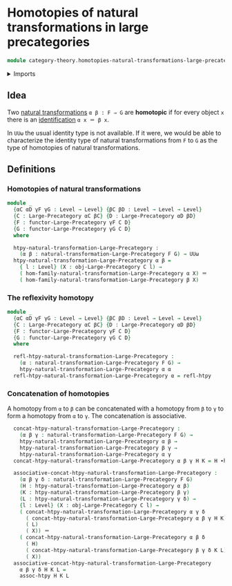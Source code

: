 # Homotopies of natural transformations in large precategories

```agda
module category-theory.homotopies-natural-transformations-large-precategories where
```

<details><summary>Imports</summary>

```agda
open import category-theory.functors-large-precategories
open import category-theory.large-precategories
open import category-theory.natural-transformations-functors-large-precategories

open import foundation.homotopies
open import foundation.identity-types
open import foundation.universe-levels
```

</details>

## Idea

Two
[natural transformations](category-theory.natural-transformations-functors-large-precategories.md)
`α β : F ⇒ G` are **homotopic** if for every object `x` there is an
[identification](foundation-core.identity-types.md) `α x ＝ β x`.

In `UUω` the usual identity type is not available. If it were, we would be able
to characterize the identity type of natural transformations from `F` to `G` as
the type of homotopies of natural transformations.

## Definitions

### Homotopies of natural transformations

```agda
module _
  {αC αD γF γG : Level → Level} {βC βD : Level → Level → Level}
  {C : Large-Precategory αC βC} {D : Large-Precategory αD βD}
  {F : functor-Large-Precategory γF C D}
  {G : functor-Large-Precategory γG C D}
  where

  htpy-natural-transformation-Large-Precategory :
    (α β : natural-transformation-Large-Precategory F G) → UUω
  htpy-natural-transformation-Large-Precategory α β =
    { l : Level} (X : obj-Large-Precategory C l) →
    ( hom-family-natural-transformation-Large-Precategory α X) ＝
    ( hom-family-natural-transformation-Large-Precategory β X)
```

### The reflexivity homotopy

```agda
module _
  {αC αD γF γG : Level → Level} {βC βD : Level → Level → Level}
  {C : Large-Precategory αC βC} {D : Large-Precategory αD βD}
  {F : functor-Large-Precategory γF C D}
  {G : functor-Large-Precategory γG C D}
  where

  refl-htpy-natural-transformation-Large-Precategory :
    (α : natural-transformation-Large-Precategory F G) →
    htpy-natural-transformation-Large-Precategory α α
  refl-htpy-natural-transformation-Large-Precategory α = refl-htpy
```

### Concatenation of homotopies

A homotopy from `α` to `β` can be concatenated with a homotopy from `β` to `γ`
to form a homotopy from `α` to `γ`. The concatenation is associative.

```agda
  concat-htpy-natural-transformation-Large-Precategory :
    (α β γ : natural-transformation-Large-Precategory F G) →
    htpy-natural-transformation-Large-Precategory α β →
    htpy-natural-transformation-Large-Precategory β γ →
    htpy-natural-transformation-Large-Precategory α γ
  concat-htpy-natural-transformation-Large-Precategory α β γ H K = H ∙h K

  associative-concat-htpy-natural-transformation-Large-Precategory :
    (α β γ δ : natural-transformation-Large-Precategory F G)
    (H : htpy-natural-transformation-Large-Precategory α β)
    (K : htpy-natural-transformation-Large-Precategory β γ)
    (L : htpy-natural-transformation-Large-Precategory γ δ) →
    {l : Level} (X : obj-Large-Precategory C l) →
    ( concat-htpy-natural-transformation-Large-Precategory α γ δ
      ( concat-htpy-natural-transformation-Large-Precategory α β γ H K)
      ( L)
      ( X)) ＝
    ( concat-htpy-natural-transformation-Large-Precategory α β δ
      ( H)
      ( concat-htpy-natural-transformation-Large-Precategory β γ δ K L)
      ( X))
  associative-concat-htpy-natural-transformation-Large-Precategory
    α β γ δ H K L =
    assoc-htpy H K L
```
